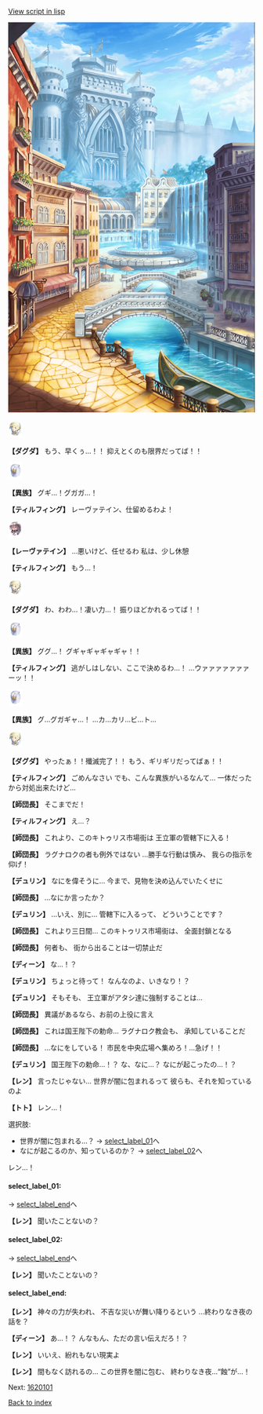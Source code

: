 [View script in lisp](../scripts/1610603.txt)

![006_town.png](../images/backgrounds/006_town.png)

<img src="../images/units/200641.png" alt="200641.png" height="34"/>

**【ダグダ】**
もう、早くぅ…！！
抑えとくのも限界だってば！！

<img src="../images/units/810004.png" alt="810004.png" height="34"/>

**【異族】**
グギ…！グガガ…！

**【ティルフィング】**
レーヴァテイン、仕留めるわよ！

<img src="../images/units/100221.png" alt="100221.png" height="34"/>

**【レーヴァテイン】**
…悪いけど、任せるわ
私は、少し休憩

**【ティルフィング】**
もう…！

<img src="../images/units/200641.png" alt="200641.png" height="34"/>

**【ダグダ】**
わ、わわ…！凄い力…！
振りほどかれるってば！！

<img src="../images/units/810004.png" alt="810004.png" height="34"/>

**【異族】**
ググ…！
グギャギャギャギャ！！

**【ティルフィング】**
逃がしはしない、ここで決めるわ…！
…ウァァァァァァァーッ！！

<img src="../images/units/810004.png" alt="810004.png" height="34"/>

**【異族】**
グ…グガギャ…！
…カ…カリ…ビ…ト…

<img src="../images/units/200641.png" alt="200641.png" height="34"/>

**【ダグダ】**
やったぁ！！殲滅完了！！
もう、ギリギリだってばぁ！！

**【ティルフィング】**
ごめんなさい
でも、こんな異族がいるなんて…
一体だったから対処出来たけど…

**【師団長】**
そこまでだ！

**【ティルフィング】**
え…？

**【師団長】**
これより、このキトゥリス市場街は
王立軍の管轄下に入る！

**【師団長】**
ラグナロクの者も例外ではない
…勝手な行動は慎み、
我らの指示を仰げ！

**【デュリン】**
なにを偉そうに…
今まで、見物を決め込んでいたくせに

**【師団長】**
…なにか言ったか？

**【デュリン】**
…いえ、別に…
管轄下に入るって、
どういうことです？

**【師団長】**
これより三日間…
このキトゥリス市場街は、
全面封鎖となる

**【師団長】**
何者も、
街から出ることは一切禁止だ

**【ディーン】**
な…！？

**【デュリン】**
ちょっと待って！
なんなのよ、いきなり！？

**【デュリン】**
そもそも、
王立軍がアタシ達に強制することは…

**【師団長】**
異議があるなら、お前の上役に言え

**【師団長】**
これは国王陛下の勅命…
ラグナロク教会も、
承知していることだ

**【師団長】**
…なにをしている！
市民を中央広場へ集めろ！…急げ！！

**【デュリン】**
国王陛下の勅命…！？
な、なに…？
なにが起こったの…！？

**【レン】**
言ったじゃない…
世界が闇に包まれるって
彼らも、それを知っているのよ

**【トト】**
レン…！

選択肢:
- 世界が闇に包まれる…？ → [select_label_01](#select_label_01)へ
- なにが起こるのか、知っているのか？ → [select_label_02](#select_label_02)へ

レン…！

#### select_label_01:
 → [select_label_end](#select_label_end)へ

**【レン】**
聞いたことないの？

#### select_label_02:
 → [select_label_end](#select_label_end)へ

**【レン】**
聞いたことないの？

#### select_label_end:

**【レン】**
神々の力が失われ、
不吉な災いが舞い降りるという
…終わりなき夜の話を？

**【ディーン】**
あ…！？
んなもん、ただの言い伝えだろ！？

**【レン】**
いいえ、紛れもない現実よ

**【レン】**
間もなく訪れるの…
この世界を闇に包む、
終わりなき夜…“蝕”が…！

Next: [1620101](1620101.md)

[Back to index](index.md)
